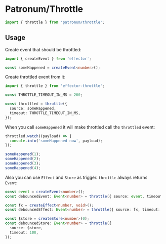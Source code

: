 # Patronum/Throttle

```ts
import { throttle } from 'patronum/throttle';
```

## Usage

Create event that should be throttled:

```ts
import { createEvent } from 'effector';

const someHappened = createEvent<number>();
```

Create throttled event from it:

```ts
import { throttle } from 'effector-throttle';

const THROTTLE_TIMEOUT_IN_MS = 200;

const throttled = throttle({
  source: someHappened,
  timeout: THROTTLE_TIMEOUT_IN_MS,
});
```

When you call `someHappened` it will make throttled call the `throttled` event:

```ts
throttled.watch((payload) => {
  console.info('someHappened now', payload);
});

someHappened(1);
someHappened(2);
someHappened(3);
someHappened(4);
```

Also you can use `Effect` and `Store` as trigger. `throttle` always returns `Event`:

```ts
const event = createEvent<number>();
const debouncedEvent: Event<number> = throttle({ source: event, timeout: 100 });

const fx = createEffect<number, void>();
const debouncedEffect: Event<number> = throttle({ source: fx, timeout: 100 });

const $store = createStore<number>(0);
const debouncedStore: Event<number> = throttle({
  source: $store,
  timeout: 100,
});
```
